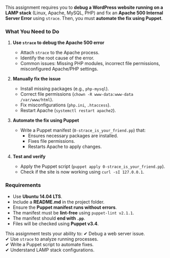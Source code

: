 This assignment requires you to **debug a WordPress website running on a LAMP stack** (Linux, Apache, MySQL, PHP) and fix an **Apache 500 Internal Server Error** using `strace`. Then, you must **automate the fix using Puppet**.

### **What You Need to Do**
1. **Use `strace` to debug the Apache 500 error**
   - Attach `strace` to the Apache process.
   - Identify the root cause of the error.
   - Common issues: Missing PHP modules, incorrect file permissions, misconfigured Apache/PHP settings.

2. **Manually fix the issue**
   - Install missing packages (e.g., `php-mysql`).
   - Correct file permissions (`chown -R www-data:www-data /var/www/html`).
   - Fix misconfigurations (`php.ini`, `.htaccess`).
   - Restart Apache (`systemctl restart apache2`).

3. **Automate the fix using Puppet**
   - Write a Puppet manifest (`0-strace_is_your_friend.pp`) that:
     - Ensures necessary packages are installed.
     - Fixes file permissions.
     - Restarts Apache to apply changes.

4. **Test and verify**
   - Apply the Puppet script (`puppet apply 0-strace_is_your_friend.pp`).
   - Check if the site is now working using `curl -sI 127.0.0.1`.

### **Requirements**
- Use **Ubuntu 14.04 LTS**.
- Include a **README.md** in the project folder.
- Ensure the **Puppet manifest runs without errors**.
- The manifest must be **lint-free** using `puppet-lint v2.1.1`.
- The manifest should **end with `.pp`**.
- Files will be checked using **Puppet v3.4**.

This assignment tests your ability to:
✔ Debug a web server issue.  
✔ Use `strace` to analyze running processes.  
✔ Write a Puppet script to automate fixes.  
✔ Understand LAMP stack configurations.
